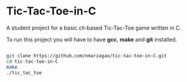 # Tic-Tac-Toe-in-C

A student project for a basic cli-based Tic-Tac-Toe game written in C.

To run this project you will have to have **gcc**, **make** and **git** installed.
```bash

git clone https://github.com/nmarzagao/tic-tac-toe-in-C.git
cd tic-tac-toe-in-C
make
./tic_tac_toe
``` 
